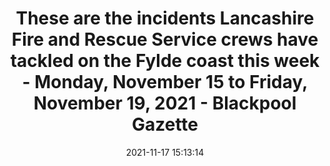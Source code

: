 ---
"title": "These are the incidents Lancashire Fire and Rescue Service crews have tackled on the Fylde coast this week - Monday, November 15 to Friday, November 19, 2021 - Blackpool Gazette"
"date": "2021-11-17 15:13:14"
"feed_name": "GOOGLENEWSINDUSTRIAL"
"feed_website": "https://news.google.com/search?q=industrial%2Bincident&hl=en-US&gl=US&ceid=US:en"
"feed_rss": "https://news.google.com/rss/search?q=industrial%2Bincident&hl=en-US&gl=US&ceid=US:en"
"link": "https://www.blackpoolgazette.co.uk/news/these-are-the-incidents-lancashire-fire-and-rescue-service-crews-have-tackled-on-the-fylde-coast-this-week-monday-november-15-to-friday-november-19-2021-3461444"
"source": "{'href': 'https://www.blackpoolgazette.co.uk', 'title': 'Blackpool Gazette'}"
"file": "_posts/2021-1-1-56c956e8551622e79d1d271411452079786205c2.md"
"accident": "0"
"drilling": "0"
"dead": "0"
"injured": "0"
"arrested": "0"
"place": "unknown place"
"where": "unknown site"
"causes": "unknown"
"place_uri": "unknown place"
---